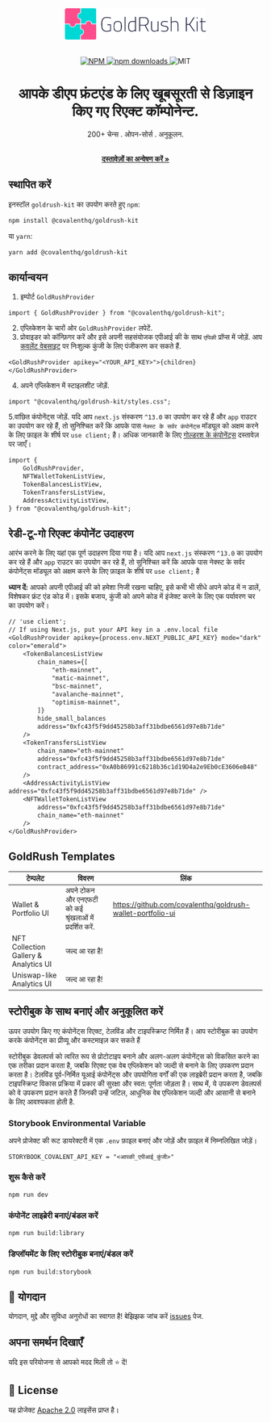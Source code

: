 <div align="center">
  <a href="https://www.covalenthq.com/products/goldrush/" target="_blank">
  <picture>
    <source media="(prefers-color-scheme: dark)" srcset="https://raw.githubusercontent.com/covalenthq/goldrush-kit/main/goldrush-kit-logo.png">
    <img alt="GoldRush Kit Logo" src="https://raw.githubusercontent.com/covalenthq/goldrush-kit/main/goldrush-kit-logo.png" width="280"/>
  </picture>
  </a>
</div>

<br/>

<p align="center">
  <a href="https://www.npmjs.com/package/@covalenthq/goldrush-kit">
    <img src="https://img.shields.io/npm/v/@covalenthq/goldrush-kit" alt="NPM">
  </a>
  <a href="https://www.npmjs.com/package/@covalenthq/goldrush-kit">
    <img src="https://img.shields.io/npm/dm/@covalenthq/goldrush-kit" alt="npm downloads">
  </a>
  <img src="https://img.shields.io/github/license/covalenthq/goldrush-kit" alt="MIT">
</p>

<h1 align="center">आपके डीएप फ्रंटएंड के लिए खूबसूरती से डिज़ाइन किए गए रिएक्ट कॉम्पोनेन्ट.</h1>

<div align="center">
200+ चेन्स . ओपन-सोर्स  . अनुकूलन.
</div>
  <p align="center">
    <br />
    <a href="https://www.covalenthq.com/docs/unified-api/goldrush/kit/gold-rush-provider/" rel="dofollow"><strong>दस्तावेज़ों का अन्वेषण करें »</strong></a>
    <br />
</p>

## स्थापित करें

इनस्टॉल `goldrush-kit` का उपयोग करते हुए `npm`:

```bash
npm install @covalenthq/goldrush-kit
```

या `yarn`:

```bash
yarn add @covalenthq/goldrush-kit
```

## कार्यान्वयन

1. इम्पोर्ट `GoldRushProvider`

```tsx
import { GoldRushProvider } from "@covalenthq/goldrush-kit";
```

2. एप्लिकेशन के चारों ओर `GoldRushProvider` लपेटें.
3. प्रोवाइडर को कॉन्फ़िगर करें और इसे अपनी सहसंयोजक एपीआई की के साथ `एपिकी` प्रॉप्स में जोड़ें. आप [कवलेंट वेबसाइट](https://www.covalenthq.com) पर निःशुल्क कुंजी के लिए पंजीकरण कर सकते हैं.

```tsx
<GoldRushProvider apikey="<YOUR_API_KEY>">{children}</GoldRushProvider>
```

4. अपने एप्लिकेशन में स्टाइलशीट जोड़ें.

```tsx
import "@covalenthq/goldrush-kit/styles.css";
```
5.वांछित कंपोनेंट्स जोड़ें. यदि आप `next.js` संस्करण `^13.0` का उपयोग कर रहे हैं और `app` राउटर का उपयोग कर रहे हैं, तो सुनिश्चित करें कि आपके पास `नेक्स्ट के सर्वर कंपोनेंट्स` मॉड्यूल को अक्षम करने के लिए फ़ाइल के शीर्ष पर `use client;` है। अधिक जानकारी के लिए [गोल्डरश के कंपोनेंट्स](https://www.covalenthq.com/docs/unified-api/goldrush/kit/gold-rush-provider/) दस्तावेज़ पर जाएँ।


```tsx
import {
    GoldRushProvider,
    NFTWalletTokenListView,
    TokenBalancesListView,
    TokenTransfersListView,
    AddressActivityListView,
} from "@covalenthq/goldrush-kit";
```

## रेडी-टू-गो रिएक्ट कंपोनेंट उदाहरण

आरंभ करने के लिए यहां एक पूर्ण उदाहरण दिया गया है। यदि आप `next.js` संस्करण `^13.0` का उपयोग कर रहे हैं और `app` राउटर का उपयोग कर रहे हैं, तो सुनिश्चित करें कि आपके पास नेक्स्ट के सर्वर कंपोनेंट्स मॉड्यूल को अक्षम करने के लिए फ़ाइल के शीर्ष पर `use client;` है

**ध्यान दें:** आपको अपनी एपीआई की को हमेशा निजी रखना चाहिए, इसे कभी भी सीधे अपने कोड में न डालें, विशेषकर फ्रंट एंड कोड में। इसके बजाय, कुंजी को अपने कोड में इंजेक्ट करने के लिए एक पर्यावरण चर का उपयोग करें।

```tsx
// 'use client'; 
// If using Next.js, put your API key in a .env.local file
<GoldRushProvider apikey={process.env.NEXT_PUBLIC_API_KEY} mode="dark" color="emerald">
    <TokenBalancesListView
        chain_names={[
            "eth-mainnet",
            "matic-mainnet",
            "bsc-mainnet",
            "avalanche-mainnet",
            "optimism-mainnet",
        ]}
        hide_small_balances
        address="0xfc43f5f9dd45258b3aff31bdbe6561d97e8b71de"
    />
    <TokenTransfersListView
        chain_name="eth-mainnet"
        address="0xfc43f5f9dd45258b3aff31bdbe6561d97e8b71de"
        contract_address="0xA0b86991c6218b36c1d19D4a2e9Eb0cE3606eB48"
    />
    <AddressActivityListView address="0xfc43f5f9dd45258b3aff31bdbe6561d97e8b71de" />
    <NFTWalletTokenListView
        address="0xfc43f5f9dd45258b3aff31bdbe6561d97e8b71de"
        chain_name="eth-mainnet"
    />
</GoldRushProvider>
```

## GoldRush Templates

|टेम्पलेट|विवरण|लिंक |
|---|---|---|
|Wallet & Portfolio UI|अपने टोकन और एनएफटी को कई श्रृंखलाओं में प्रदर्शित करें.|https://github.com/covalenthq/goldrush-wallet-portfolio-ui|
|NFT Collection Gallery & Analytics UI|जल्द आ रहा है!||
|Uniswap-like Analytics UI|जल्द आ रहा है!||


## स्टोरीबुक के साथ बनाएं और अनुकूलित करें

ऊपर उपयोग किए गए कंपोनेंट्स रिएक्ट, टेलविंड और टाइपस्क्रिप्ट निर्मित हैं। आप स्टोरीबुक का उपयोग करके कंपोनेंट्स का प्रीव्यू और कस्टमाइज़ कर सकते हैं

स्टोरीबुक डेवलपर्स को त्वरित रूप से प्रोटोटाइप बनाने और अलग-अलग कंपोनेंट्स को विकसित करने का एक तरीका प्रदान करता है, जबकि रिएक्ट एक वेब एप्लिकेशन को जल्दी से बनाने के लिए उपकरण प्रदान करता है। टेलविंड पूर्व-निर्मित यूआई कंपोनेंट्स और उपयोगिता वर्गों की एक लाइब्रेरी प्रदान करता है, जबकि टाइपस्क्रिप्ट विकास प्रक्रिया में प्रकार की सुरक्षा और स्वत: पूर्णता जोड़ता है। साथ में, ये उपकरण डेवलपर्स को वे उपकरण प्रदान करते हैं जिनकी उन्हें जटिल, आधुनिक वेब एप्लिकेशन जल्दी और आसानी से बनाने के लिए आवश्यकता होती है.

### Storybook Environmental Variable

अपने प्रोजेक्ट की रूट डायरेक्टरी में एक `.env` फ़ाइल बनाएं और जोड़ें और फ़ाइल में निम्नलिखित जोड़ें।

```
STORYBOOK_COVALENT_API_KEY = "<आपकी_एपीआई_कुंजी>"
```

### शुरू कैसे करें

```bash
npm run dev
```

### कंपोनेंट लाइब्रेरी बनाएं/बंडल करें

```bash
npm run build:library
```

### डिप्लॉयमेंट के लिए स्टोरीबुक बनाएं/बंडल करें

```bash
npm run build:storybook
```

## 🤝 योगदान

योगदान, मुद्दे और सुविधा अनुरोधों का स्वागत है!
बेझिझक जांच करें <a href="https://github.com/covalenthq/goldrush-kit/issues">issues</a> पेज.

## अपना समर्थन दिखाएँ

यदि इस परियोजना से आपको मदद मिली तो ⭐️ दें!



## 📝 License

यह प्रोजेक्ट <a href="https://github.com/covalenthq/goldrush-kit/blob/main/LICENSE">Apache 2.0</a> लाइसेंस प्राप्त है।


